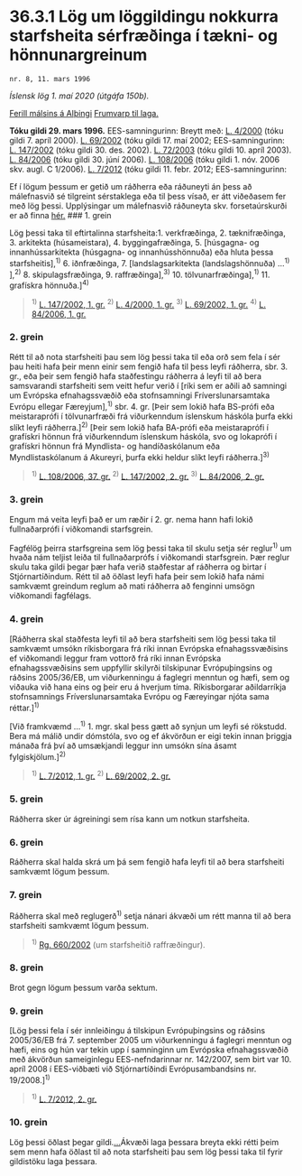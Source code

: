 # 36.3.1 Lög um löggildingu nokkurra starfsheita sérfræðinga í tækni- og hönnunargreinum

`nr. 8, 11. mars 1996`

_Íslensk lög 1. maí 2020 (útgáfa 150b)._

[Ferill málsins á Alþingi](https://www.althingi.is/thingstorf/thingmalalistar-eftir-thingum/ferill/?ltg=120&mnr=102)
[Frumvarp til laga.](https://www.althingi.is/altext/120/s/0107.html)

**Tóku gildi 29. mars 1996.**
EES-samningurinn:
Breytt með:
[L. 4/2000](https://althingi.is/altext/stjt/2000.004.html) (tóku gildi 7. apríl 2000).
[L. 69/2002](https://althingi.is/altext/stjt/2002.069.html) (tóku gildi 17. maí 2002;
EES-samningurinn:
[L. 147/2002](https://althingi.is/altext/stjt/2002.147.html) (tóku gildi 30. des. 2002).
[L. 72/2003](https://althingi.is/altext/stjt/2003.072.html) (tóku gildi 10. apríl 2003).
[L. 84/2006](https://althingi.is/altext/stjt/2006.084.html) (tóku gildi 30. júní 2006).
[L. 108/2006](https://althingi.is/altext/stjt/2006.108.html) (tóku gildi 1. nóv. 2006 skv. augl. C 1/2006).
[L. 7/2012](https://althingi.is/altext/stjt/2012.007.html) (tóku gildi 11. febr. 2012;
EES-samningurinn:

Ef í lögum þessum er getið um ráðherra eða ráðuneyti án þess að málefnasvið sé tilgreint sérstaklega eða til þess vísað, er átt viðeðasem fer með lög þessi. Upplýsingar um málefnasvið ráðuneyta skv. forsetaúrskurði er að finna [hér.](2018119.md) ### 1. grein

Lög þessi taka til eftirtalinna starfsheita:1. verkfræðinga,
2. tæknifræðinga,
3. arkitekta (húsameistara),
4. byggingafræðinga,
5. [húsgagna- og innanhússarkitekta (húsgagna- og innanhússhönnuða) eða hluta þessa starfsheitis],<sup>1)</sup> 
6. iðnfræðinga,
7. [landslagsarkitekta (landslagshönnuða) …<sup>1)</sup> ],<sup>2)</sup> 
8. skipulagsfræðinga,
9. raffræðinga],<sup>3)</sup> 
10. tölvunarfræðinga],<sup>1)</sup> 
11. grafískra hönnuða.]<sup>4)</sup> 

> <sup>1)</sup> [L. 147/2002, 1. gr.](https://althingi.is/altext/stjt/2002.147.html) <sup>2)</sup> [L. 4/2000, 1. gr.](https://althingi.is/altext/stjt/2000.004.html) <sup>3)</sup> [L. 69/2002, 1. gr.](https://althingi.is/altext/stjt/2002.069.html) <sup>4)</sup> [L. 84/2006, 1. gr.](https://althingi.is/altext/stjt/2006.084.html)

### 2. grein

Rétt til að nota starfsheiti þau sem lög þessi taka til eða orð sem fela í sér þau heiti hafa þeir menn einir sem fengið hafa til þess leyfi ráðherra, sbr. 3. gr., eða þeir sem fengið hafa staðfestingu ráðherra á leyfi til að bera samsvarandi starfsheiti sem veitt hefur verið í [ríki sem er aðili að samningi um Evrópska efnahagssvæðið eða stofnsamningi Fríverslunarsamtaka Evrópu ellegar Færeyjum],<sup>1)</sup> sbr. 4. gr. [Þeir sem lokið hafa BS-prófi eða meistaraprófi í tölvunarfræði frá viðurkenndum íslenskum háskóla þurfa ekki slíkt leyfi ráðherra.]<sup>2)</sup> [Þeir sem lokið hafa BA-prófi eða meistaraprófi í grafískri hönnun frá viðurkenndum íslenskum háskóla, svo og lokaprófi í grafískri hönnun frá Myndlista- og handíðaskólanum eða Myndlistaskólanum á Akureyri, þurfa ekki heldur slíkt leyfi ráðherra.]<sup>3)</sup> 

> <sup>1)</sup> [L. 108/2006, 37. gr.](https://althingi.is/altext/stjt/2006.108.html) <sup>2)</sup> [L. 147/2002, 2. gr.](https://althingi.is/altext/stjt/2002.147.html) <sup>3)</sup> [L. 84/2006, 2. gr.](https://althingi.is/altext/stjt/2006.084.html)

### 3. grein

Engum má veita leyfi það er um ræðir í 2. gr. nema hann hafi lokið fullnaðarprófi í viðkomandi starfsgrein.

Fagfélög þeirra starfsgreina sem lög þessi taka til skulu setja sér reglur<sup>1)</sup> um hvaða nám teljist leiða til fullnaðarprófs í viðkomandi starfsgrein. Þær reglur skulu taka gildi þegar þær hafa verið staðfestar af ráðherra og birtar í Stjórnartíðindum. Rétt til að öðlast leyfi hafa þeir sem lokið hafa námi samkvæmt greindum reglum að mati ráðherra að fenginni umsögn viðkomandi fagfélags.

### 4. grein

[Ráðherra skal staðfesta leyfi til að bera starfsheiti sem lög þessi taka til samkvæmt umsókn ríkisborgara frá ríki innan Evrópska efnahagssvæðisins ef viðkomandi leggur fram vottorð frá ríki innan Evrópska efnahagssvæðisins sem uppfyllir skilyrði tilskipunar Evrópuþingsins og ráðsins 2005/36/EB, um viðurkenningu á faglegri menntun og hæfi, sem og viðauka við hana eins og þeir eru á hverjum tíma. Ríkisborgarar aðildarríkja stofnsamnings Fríverslunarsamtaka Evrópu og Færeyingar njóta sama réttar.]<sup>1)</sup> 

[Við framkvæmd …<sup>1)</sup> 1. mgr. skal þess gætt að synjun um leyfi sé rökstudd. Bera má málið undir dómstóla, svo og ef ákvörðun er eigi tekin innan þriggja mánaða frá því að umsækjandi leggur inn umsókn sína ásamt fylgiskjölum.]<sup>2)</sup> 

> <sup>1)</sup> [L. 7/2012, 1. gr.](https://althingi.is/altext/stjt/2012.007.html) <sup>2)</sup> [L. 69/2002, 2. gr.](https://althingi.is/altext/stjt/2002.069.html)

### 5. grein

Ráðherra sker úr ágreiningi sem rísa kann um notkun starfsheita.

### 6. grein

Ráðherra skal halda skrá um þá sem fengið hafa leyfi til að bera starfsheiti samkvæmt lögum þessum.

### 7. grein

Ráðherra skal með reglugerð<sup>1)</sup> setja nánari ákvæði um rétt manna til að bera starfsheiti samkvæmt lögum þessum.

> <sup>1)</sup> [Rg. 660/2002](https://www.reglugerd.is/reglugerdir/allar/nr/660-2002) (um starfsheitið raffræðingur).



### 8. grein

Brot gegn lögum þessum varða sektum.

### 9. grein

[Lög þessi fela í sér innleiðingu á tilskipun Evrópuþingsins og ráðsins 2005/36/EB frá 7. september 2005 um viðurkenningu á faglegri menntun og hæfi, eins og hún var tekin upp í samninginn um Evrópska efnahagssvæðið með ákvörðun sameiginlegu EES-nefndarinnar nr. 142/2007, sem birt var 10. apríl 2008 í EES-viðbæti við Stjórnartíðindi Evrópusambandsins nr. 19/2008.]<sup>1)</sup> 

> <sup>1)</sup> [L. 7/2012, 2. gr.](https://althingi.is/altext/stjt/2012.007.html)

### 10. grein

Lög þessi öðlast þegar gildi.[…](https://www.althingi.is/lagasafn/leidbeiningar/)Ákvæði laga þessara breyta ekki rétti þeim sem menn hafa öðlast til að nota starfsheiti þau sem lög þessi taka til fyrir gildistöku laga þessara.
